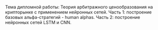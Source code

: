 Тема дипломной работы: Теория арбитражного ценообразования на крипторынке с применением нейронных сетей.
Часть 1: построение базовых альфа-стратегий - human alphas.
Часть 2: построение нейронных сетей LSTM и CNN.
